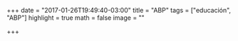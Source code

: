 +++
date = "2017-01-26T19:49:40-03:00"
title = "ABP"
tags = ["educación", "ABP"]
highlight = true
math = false
image = ""

+++
